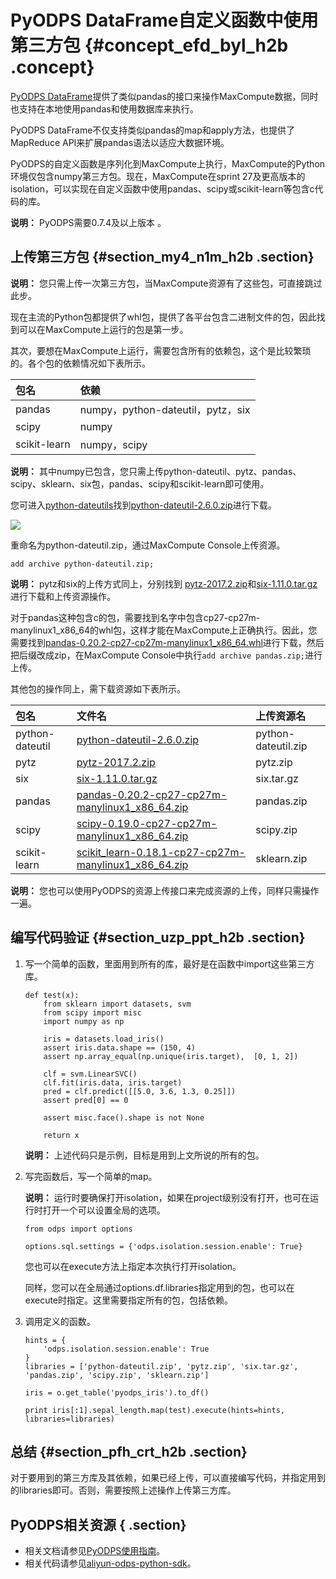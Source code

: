# PyODPS DataFrame自定义函数中使用第三方包 {#concept_efd_byl_h2b .concept}

[PyODPS DataFrame](cn.zh-CN/用户指南/PyODPS/DataFrame/创建DataFrame.md#)提供了类似pandas的接口来操作MaxCompute数据，同时也支持在本地使用pandas和使用数据库来执行。

PyODPS DataFrame不仅支持类似pandas的map和apply方法，也提供了MapReduce API来扩展pandas语法以适应大数据环境。

PyODPS的自定义函数是序列化到MaxCompute上执行，MaxCompute的Python环境仅包含numpy第三方包。现在，MaxCompute在sprint 27及更高版本的isolation，可以实现在自定义函数中使用pandas、scipy或scikit-learn等包含c代码的库。

**说明：** PyODPS需要0.7.4及以上版本 。

## 上传第三方包 {#section_my4_n1m_h2b .section}

**说明：** 您只需上传一次第三方包，当MaxCompute资源有了这些包，可直接跳过此步。

现在主流的Python包都提供了whl包，提供了各平台包含二进制文件的包，因此找到可以在MaxCompute上运行的包是第一步。

其次，要想在MaxCompute上运行，需要包含所有的依赖包，这个是比较繁琐的。各个包的依赖情况如下表所示。

|包名|依赖|
|:-|:-|
|pandas|numpy，python-dateutil，pytz，six|
|scipy|numpy|
|scikit-learn|numpy，scipy|

**说明：** 其中numpy已包含，您只需上传python-dateutil、pytz、pandas、scipy、sklearn、six包，pandas、scipy和scikit-learn即可使用。

您可进入[python-dateutils](http://mirrors.aliyun.com/pypi/simple/python-dateutil/)找到[python-dateutil-2.6.0.zip](http://mirrors.aliyun.com/pypi/packages/95/8e/71125f3f24771f50e630b5a6fa9fd209a9f167dcbc3aad65a48cb3dd5694/python-dateutil-2.6.0.zip#md5=530f7b56e36fa42ada6c02a17b15660c)进行下载。

![](http://static-aliyun-doc.oss-cn-hangzhou.aliyuncs.com/assets/img/15204/15397590926659_zh-CN.png)

重命名为python-dateutil.zip，通过MaxCompute Console上传资源。

```
add archive python-dateutil.zip;
```

**说明：** pytz和six的上传方式同上，分别找到 [pytz-2017.2.zip](http://mirrors.aliyun.com/pypi/packages/a4/09/c47e57fc9c7062b4e83b075d418800d322caa87ec0ac21e6308bd3a2d519/pytz-2017.2.zip#md5=f89bde8a811c8a1a5bac17eaaa94383c)和[six-1.11.0.tar.gz](http://mirrors.aliyun.com/pypi/packages/16/d8/bc6316cf98419719bd59c91742194c111b6f2e85abac88e496adefaf7afe/six-1.11.0.tar.gz#md5=d12789f9baf7e9fb2524c0c64f1773f8)进行下载和上传资源操作。

对于pandas这种包含c的包，需要找到名字中包含cp27-cp27m-manylinux1\_x86\_64的whl包，这样才能在MaxCompute上正确执行。因此，您需要找到[pandas-0.20.2-cp27-cp27m-manylinux1\_x86\_64.whl](http://mirrors.aliyun.com/pypi/packages/44/39/e71009a0ebdbb6206b9fbde0367fc5cb5bb7fdb4521ae785ca7bd63d36aa/pandas-0.20.2-cp27-cp27m-manylinux1_x86_64.whl#md5=31a4d180048f72337d53cc7b87424568)进行下载，然后把后缀改成zip，在MaxCompute Console中执行`add archive pandas.zip;`进行上传。

其他包的操作同上，需下载资源如下表所示。

|包名|文件名|上传资源名|
|:-|:--|:----|
|python-dateutil|[python-dateutil-2.6.0.zip](http://mirrors.aliyun.com/pypi/packages/95/8e/71125f3f24771f50e630b5a6fa9fd209a9f167dcbc3aad65a48cb3dd5694/python-dateutil-2.6.0.zip#md5=530f7b56e36fa42ada6c02a17b15660c)|python-dateutil.zip|
|pytz|[pytz-2017.2.zip](http://mirrors.aliyun.com/pypi/packages/a4/09/c47e57fc9c7062b4e83b075d418800d322caa87ec0ac21e6308bd3a2d519/pytz-2017.2.zip#md5=f89bde8a811c8a1a5bac17eaaa94383c)|pytz.zip|
|six|[six-1.11.0.tar.gz](http://mirrors.aliyun.com/pypi/packages/16/d8/bc6316cf98419719bd59c91742194c111b6f2e85abac88e496adefaf7afe/six-1.11.0.tar.gz#md5=d12789f9baf7e9fb2524c0c64f1773f8)|six.tar.gz|
|pandas|[pandas-0.20.2-cp27-cp27m-manylinux1\_x86\_64.zip](http://mirrors.aliyun.com/pypi/packages/44/39/e71009a0ebdbb6206b9fbde0367fc5cb5bb7fdb4521ae785ca7bd63d36aa/pandas-0.20.2-cp27-cp27m-manylinux1_x86_64.whl#md5=31a4d180048f72337d53cc7b87424568)|pandas.zip|
|scipy|[scipy-0.19.0-cp27-cp27m-manylinux1\_x86\_64.zip](http://mirrors.aliyun.com/pypi/packages/ae/94/28ca6f9311e2351bb68da41ff8c1bc8f82bb82791f2ecd34efa953e60576/scipy-0.19.0-cp27-cp27m-manylinux1_x86_64.whl#md5=0e49f7fc8d31c1c79f0a4d63b29e8a1f)|scipy.zip|
|scikit-learn|[scikit\_learn-0.18.1-cp27-cp27m-manylinux1\_x86\_64.zip](http://mirrors.aliyun.com/pypi/packages/ca/dd/a18dba8ab879b13b43c3838a25887585a45101f4bffa398e1883e1e3d395/scikit_learn-0.18.1-cp27-cp27m-manylinux1_x86_64.whl#md5=b068bde57f00d285cc89eb0b8615fcae)|sklearn.zip|

**说明：** 您也可以使用PyODPS的资源上传接口来完成资源的上传，同样只需操作一遍。

## 编写代码验证 {#section_uzp_ppt_h2b .section}

1.  写一个简单的函数，里面用到所有的库，最好是在函数中import这些第三方库。

    ```
    def test(x):
        from sklearn import datasets, svm
        from scipy import misc
        import numpy as np
    
        iris = datasets.load_iris()
        assert iris.data.shape == (150, 4)
        assert np.array_equal(np.unique(iris.target),  [0, 1, 2])
    
        clf = svm.LinearSVC()
        clf.fit(iris.data, iris.target)
        pred = clf.predict([[5.0, 3.6, 1.3, 0.25]])
        assert pred[0] == 0
    
        assert misc.face().shape is not None
    
        return x
    ```

    **说明：** 上述代码只是示例，目标是用到上文所说的所有的包。

2.  写完函数后，写一个简单的map。

    **说明：** 运行时要确保打开isolation，如果在project级别没有打开，也可在运行时打开一个可以设置全局的选项。

    ```
    from odps import options
    
    options.sql.settings = {'odps.isolation.session.enable': True}
    ```

    您也可以在execute方法上指定本次执行打开isolation。

    同样，您可以在全局通过options.df.libraries指定用到的包，也可以在execute时指定。这里需要指定所有的包，包括依赖。

3.  调用定义的函数。

    ```
    hints = {
        'odps.isolation.session.enable': True
    }
    libraries = ['python-dateutil.zip', 'pytz.zip', 'six.tar.gz', 'pandas.zip', 'scipy.zip', 'sklearn.zip']
    
    iris = o.get_table('pyodps_iris').to_df()
    
    print iris[:1].sepal_length.map(test).execute(hints=hints, libraries=libraries)
    ```


## 总结 {#section_pfh_crt_h2b .section}

对于要用到的第三方库及其依赖，如果已经上传，可以直接编写代码，并指定用到的libraries即可。否则，需要按照上述操作上传第三方库。

## PyODPS相关资源 { .section}

-   相关文档请参见[PyODPS使用指南](http://pyodps.readthedocs.io/zh_CN/latest/)。
-   相关代码请参见[aliyun-odps-python-sdk](https://github.com/aliyun/aliyun-odps-python-sdk)。

